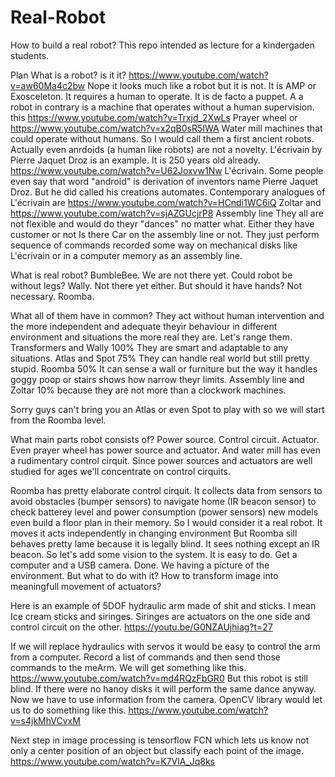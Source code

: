 # Real-Robot
How to build a real robot?
This repo intended as lecture for a kindergaden students.

Plan
 What is a robot?
 is it it? https://www.youtube.com/watch?v=aw60Ma4c2bw
 Nope it looks much like a robot but it is not. It is AMP or Exosceleton. It requires a human to operate. It is de facto a puppet.
 A a robot in contrary is a machine that operates without a human supervision.
 this https://www.youtube.com/watch?v=Trxjd_2XwLs Prayer wheel
 or https://www.youtube.com/watch?v=x2qB0sR5IWA Water mill
 machines that could operate without humans. So I would call them a first ancient robots. Actually even anrdoids (a human like robots) are not a novelty. L'écrivain by Pierre Jaquet Droz is an example. It is 250 years old already.
 https://www.youtube.com/watch?v=U62Joxvw1Nw   L'écrivain. Some people even say that word "android" is derivation of inventors name Pierre Jaquet Droz. But he did called his creations automates.
 Contemporary analogues of L'écrivain are
 https://www.youtube.com/watch?v=HCndi1WC6iQ Zoltar
and  
 https://www.youtube.com/watch?v=sjAZGUcjrP8 Assembly line
 They all are not flexible and would do theyr "dances" no matter what. Either they have customer or not Is there Car on the assembly line or not. They just perform sequence of commands recorded some way on mechanical disks like L'écrivain or in a computer memory as an assembly line.
 
 What is real robot? BumbleBee. We are not there yet.
 Could robot be without legs? Wally. Not there yet either. But should it have hands? Not necessary. 
 Roomba.
 
 What all of them have in common? They act without human intervention and the more independent and adequate theyir behaviour in different environment and situations the more real they are. Let's range them.
 Transformers and Wally 100% They are smart and adaptable to any situations.
 Atlas and Spot 75% They can handle real world but still pretty stupid.
 Roomba 50% It can sense a wall or furniture but the way it handles goggy poop or stairs shows how narrow theyr limits. 
 Assembly line and Zoltar 10% because they are not more than a clockwork machines.
  
 Sorry guys can't bring you an Atlas or even Spot to play with so we will start from the Roomba level. 
 
 What main parts robot consists of?
 Power source.
 Control circuit.
 Actuator.
 Even prayer wheel has power source and actuator. And water mill has even a rudimentary control cirquit.
 Since power sources and actuators are well studied for ages we'll concentrate on control cirquits.
 
 Roomba has pretty elaborate control cirquit. It collects data from sensors to avoid obstacles (bumper sensors) to navigate home (IR beacon sensor) to check batterey level and power consumption (power sensors) new models even build a floor plan in their memory. So I would consider it a real robot. It moves it acts independently in changing environment But Roomba sill behaves pretty lame because it is legally blind. It sees nothing except an IR beacon.
 So let's add some vision to the system. It is easy to do. Get a computer and a USB camera. Done. We having a picture of the environment. But what to do with it? How to transform image into meaningfull movement of actuators?
 
Here is an example of 5DOF hydraulic arm made of shit and sticks. I mean Ice cream sticks and siringes. Siringes are actuators on the one side and control circuit on the other.
https://youtu.be/G0NZAUjhiag?t=27

If we will replace hydraulics with servos it would be easy to control the arm from a computer.
Record a list of commands and then send those commands to the meArm. We will get something like this.
https://www.youtube.com/watch?v=md4RQzFbGR0
But this robot is still blind. If there were no hanoy disks it will perform the same dance anyway.
Now we have to use information from the camera.
OpenCV library would let us to do something like this.
https://www.youtube.com/watch?v=s4jkMhVCvxM

Next step in image processing is tensorflow FCN which lets us know not only a center position of an object but classify each point
of the image.
https://www.youtube.com/watch?v=K7VlA_Jq8ks


